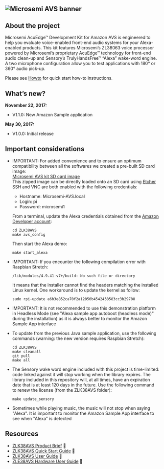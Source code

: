 ![Microsemi AVS banner](../../wiki/pictures/Microsemi_AVS_HmPgBnr_2017_06.jpg)
---
## About the project
Microsemi AcuEdge™ Development Kit for Amazon AVS is engineered to help you evaluate voice-enabled front-end audio systems for your Alexa-enabled products. This kit features Microsemi’s ZL38063 voice processor powered by Microsemi’s proprietary AcuEdge™ technology for front-end audio clean-up and Sensory’s TrulyHandsFree™ “Alexa” wake-word engine. A two microphone configuration allow you to test applications with 180° or 360° audio pick-up.

Please see [Howto](https://github.com/Microsemi/ZLK38AVS/wiki/howto) for quick start how-to instructions.



## What’s new?
**November 22, 2017:**
* V1.1.0: New Amazon Sample application

**May 30, 2017:**
* V1.0.0: Initial release



## Important considerations
* IMPORTANT: For added convenience and to ensure an optimum compatibility between all the softwares we created a pre-built SD card image:   
[Microsemi AVS kit SD card image](https://mscc365-my.sharepoint.com/personal/simon_dumortier_microsemi_net/_layouts/15/guestaccess.aspx?docid=01b868a2c6dc24d5a8f3e239a5a99501b&authkey=AYlXxvfaxdDmfC6UObHvag8&e=4047cf4b1d9d474dbe0265851e257576)   
This zipped image can be directly loaded onto an SD card using [Etcher](https://etcher.io/)   
SSH and VNC are both enabled with the following credentials:
    - Hostname: Microsemi-AVS.local
    - Login: pi
    - Password: microsemi1   

    From a terminal, update the Alexa credentials obtained from the [Amazon Developer account](https://developer.amazon.com/):
    ```
    cd ZLK38AVS
    make avs_config
    ```
    Then start the Alexa demo:
    ```
    make start_alexa
    ```
* IMPORTANT: If you encounter the following compilation error with Raspbian Stretch:
    ```
    /lib/modules/4.9.41-v7+/build: No such file or directory
    ```
    It means that the installer cannot find the headers matching the installed Linux kernel. One workaround is to update the kernel as follow:
    ```
    sudo rpi-update a6b3e852ca70f2a12850b4542438583cc3b29788
    ```
* IMPORTANT: It is not recommended to use this demonstration platform in Headless Mode (see "Alexa sample app autoboot (headless mode)" during the installation) as it is always better to monitor the Amazon Sample App interface
* To update from the previous Java sample application, use the following commands (warning: the new version requires Raspbian Stretch):
    ```
    cd ZLK38AVS
    make cleanall
    git pull
    make all
    ```
* The Sensory wake word engine included with this project is time-limited: code linked against it will stop working when the library expires. The library included in this repository will, at all times, have an expiration date that is at least 120 days in the future. Use the following command to renew the license (from the ZLK38AVS folder):
    ```
    make update_sensory
    ```
* Sometimes while playing music, the music will not stop when saying "Alexa". It is important to monitor the Amazon Sample App interface to see when "Alexa" is detected


## Resources
  * [ZLK38AVS Product Brief](https://github.com/Microsemi/ZLK38AVS/blob/master/docs/Microsemi_ZLK38AVS_ProductBrief.pdf) &#x1f517;
  * [ZLK38AVS Quick Start Guide](https://github.com/Microsemi/ZLK38AVS/blob/master/docs/Microsemi_ZLK38AVS_Quickstart.pdf) &#x1f517;
  * [ZLK38AVS User Guide](https://github.com/Microsemi/ZLK38AVS/blob/master/docs/Microsemi_ZLK38AVS_User_Guide.pdf) &#x1f517;
  * [ZLE38AVS Hardware User Guide](https://github.com/Microsemi/ZLK38AVS/blob/master/docs/Microsemi_ZLE38AVS_Hardware_User_Guide.pdf) &#x1f517;
